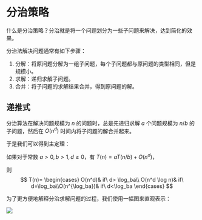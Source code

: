# 分治策略

什么是分治策略？分治就是将一个问题划分为一些子问题来解决，达到简化的效果。

分治法解决问题通常有如下步骤：

1. 分解：将原问题分解为一组子问题，每个子问题都与原问题的类型相同，但是规模小。
2. 求解：递归求解子问题。
3. 合并：将子问题的求解结果合并，得到原问题的解。

## 递推式

分治算法在解决问题规模为 $n$ 的问题时，总是先递归求解 $a$ 个问题规模为 $n/b$ 的子问题，然后在 $O(n^d)$ 时间内将子问题的解合并起来。

于是我们可以得到主定理：

如果对于常数 $a>0,b>1,d\geq 0$，有 $T(n)=aT(n/b)+O(n^d)$，

则 
$$
T(n)= \begin{cases} O(n^d)& if\ d> \log_ba\\ O(n^d \log n)& if\ d=\log_ba\\O(n^{\log_ba})& if\ d<\log_ba \end{cases}
$$

为了更方便地解释分治求解问题的过程，我们使用一幅图来直观表示：

<img src="https://s2.loli.net/2022/07/20/lJOwajEpn9ouQm5.png"  />